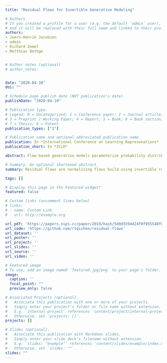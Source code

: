 ```yaml
---
title: "Residual Flows for Invertible Generative Modeling"

# Authors
# If you created a profile for a user (e.g. the default `admin` user), write the username (folder name) here 
# and it will be replaced with their full name and linked to their profile.
authors:
- Joern-Henrik Jacobsen
- admin
- Richard Zemel
- Matthias Bethge


# Author notes (optional)
# author_notes:


date: "2020-04-10"
doi: ""

# Schedule page publish date (NOT publication's date).
publishDate: "2020-04-10"

# Publication type.
# Legend: 0 = Uncategorized; 1 = Conference paper; 2 = Journal article;
# 3 = Preprint / Working Paper; 4 = Report; 5 = Book; 6 = Book section;
# 7 = Thesis; 8 = Patent
publication_types: ["1"]

# Publication name and optional abbreviated publication name.
publication: In *International Conference on Learning Represenations*
publication_short: In *ICLR*

abstract: Flow-based generative models parameterize probability distributions through an invertible transformation and can be trained by maximum likelihood. Invertible residual networks provide a flexible family of transformations where only Lipschitz conditions rather than strict architectural constraints are needed for enforcing invertibility. However, prior work trained invertible residual networks for density estimation by relying on biased log-density estimates whose bias increased with the network's expressiveness. We give a tractable unbiased estimate of the log density using a "Russian roulette" estimator, and reduce the memory required during training by using an alternative infinite series for the gradient. Furthermore, we improve invertible residual blocks by proposing the use of activation functions that avoid derivative saturation and generalizing the Lipschitz condition to induced mixed norms. The resulting approach, called Residual Flows, achieves state-of-the-art performance on density estimation amongst flow-based models, and outperforms networks that use coupling blocks at joint generative and discriminative modeling. 

# Summary. An optional shortened abstract.
summary: Residual Flows are normalizing flows build using invertible residual networks and efficient log-density estimation.

tags: []

# Display this page in the Featured widget?
featured: false

# Custom links (uncomment lines below)
# links:
# - name: Custom Link
#   url: http://example.org

url_pdf: 'https://papers.nips.cc/paper/2019/hash/5d0d5594d24f0f955548f0fc0ff83d10-Abstract.html'
url_code: 'https://github.com/rtqichen/residual-flows'
url_dataset: ''
url_poster: ''
url_project: ''
url_slides: ''
url_source: ''
url_video: ''

# Featured image
# To use, add an image named `featured.jpg/png` to your page's folder. 
image:
  caption: ''
  focal_point: ""
  preview_only: false

# Associated Projects (optional).
#   Associate this publication with one or more of your projects.
#   Simply enter your project's folder or file name without extension.
#   E.g. `internal-project` references `content/project/internal-project/index.md`.
#   Otherwise, set `projects: []`.
projects: []

# Slides (optional).
#   Associate this publication with Markdown slides.
#   Simply enter your slide deck's filename without extension.
#   E.g. `slides: "example"` references `content/slides/example/index.md`.
#   Otherwise, set `slides: ""`.
slides: ""
---
```



